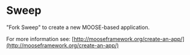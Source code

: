 Sweep
=====

"Fork Sweep" to create a new MOOSE-based application.

For more information see: [http://mooseframework.org/create-an-app/](http://mooseframework.org/create-an-app/)
